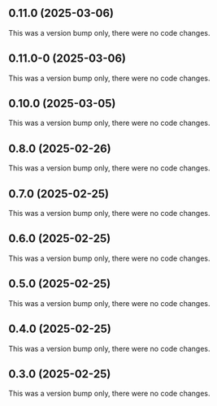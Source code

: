 ## 0.11.0 (2025-03-06)

This was a version bump only, there were no code changes.

## 0.11.0-0 (2025-03-06)

This was a version bump only, there were no code changes.

## 0.10.0 (2025-03-05)

This was a version bump only, there were no code changes.

## 0.8.0 (2025-02-26)

This was a version bump only, there were no code changes.

## 0.7.0 (2025-02-25)

This was a version bump only, there were no code changes.

## 0.6.0 (2025-02-25)

This was a version bump only, there were no code changes.

## 0.5.0 (2025-02-25)

This was a version bump only, there were no code changes.

## 0.4.0 (2025-02-25)

This was a version bump only, there were no code changes.

## 0.3.0 (2025-02-25)

This was a version bump only, there were no code changes.